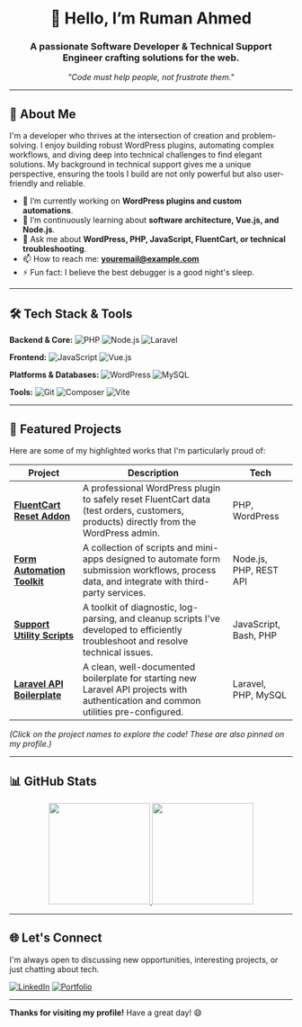 <h1 align="center">👋 Hello, I’m Ruman Ahmed</h1>
<h3 align="center">A passionate Software Developer & Technical Support Engineer crafting solutions for the web.</h3>

<p align="center">
  <i>"Code must help people, not frustrate them."</i>
</p>

---

## 🧠 About Me

I'm a developer who thrives at the intersection of creation and problem-solving. I enjoy building robust WordPress plugins, automating complex workflows, and diving deep into technical challenges to find elegant solutions. My background in technical support gives me a unique perspective, ensuring the tools I build are not only powerful but also user-friendly and reliable.

- 🔭 I’m currently working on **WordPress plugins and custom automations**.
- 🌱 I’m continuously learning about **software architecture, Vue.js, and Node.js**.
- 💬 Ask me about **WordPress, PHP, JavaScript, FluentCart, or technical troubleshooting**.
- 📫 How to reach me: **youremail@example.com**
- ⚡ Fun fact: I believe the best debugger is a good night's sleep.

---

## 🛠 Tech Stack & Tools

**Backend & Core:**
![PHP](https://img.shields.io/badge/PHP-777BB4?style=for-the-badge&logo=php&logoColor=white)
![Node.js](https://img.shields.io/badge/Node.js-339933?style=for-the-badge&logo=nodedotjs&logoColor=white)
![Laravel](https://img.shields.io/badge/Laravel-FF2D20?style=for-the-badge&logo=laravel&logoColor=white)

**Frontend:**
![JavaScript](https://img.shields.io/badge/JavaScript-F7DF1E?style=for-the-badge&logo=javascript&logoColor=black)
![Vue.js](https://img.shields.io/badge/Vue.js-4FC08D?style=for-the-badge&logo=vuedotjs&logoColor=white)

**Platforms & Databases:**
![WordPress](https://img.shields.io/badge/WordPress-21759B?style=for-the-badge&logo=wordpress&logoColor=white)
![MySQL](https://img.shields.io/badge/MySQL-4479A1?style=for-the-badge&logo=mysql&logoColor=white)

**Tools:**
![Git](https://img.shields.io/badge/Git-F05032?style=for-the-badge&logo=git&logoColor=white)
![Composer](https://img.shields.io/badge/Composer-885630?style=for-the-badge&logo=composer&logoColor=white)
![Vite](https://img.shields.io/badge/Vite-646CFF?style=for-the-badge&logo=vite&logoColor=white)

---

## 🚀 Featured Projects

Here are some of my highlighted works that I'm particularly proud of:

| Project | Description | Tech |
|---------|-------------|------|
| **[FluentCart Reset Addon](https://github.com/RumanCodes/fluentcart-reset-addon)** | A professional WordPress plugin to safely reset FluentCart data (test orders, customers, products) directly from the WordPress admin. | PHP, WordPress |
| **[Form Automation Toolkit](https://github.com/RumanCodes/form-automation-toolkit)** | A collection of scripts and mini-apps designed to automate form submission workflows, process data, and integrate with third-party services. | Node.js, PHP, REST API |
| **[Support Utility Scripts](https://github.com/RumanCodes/support-utility-scripts)** | A toolkit of diagnostic, log-parsing, and cleanup scripts I've developed to efficiently troubleshoot and resolve technical issues. | JavaScript, Bash, PHP |
| **[Laravel API Boilerplate](https://github.com/RumanCodes/laravel-api-boilerplate)** | A clean, well-documented boilerplate for starting new Laravel API projects with authentication and common utilities pre-configured. | Laravel, PHP, MySQL |

*(Click on the project names to explore the code! These are also pinned on my profile.)*

---

## 📊 GitHub Stats

<p align="center">
  <a href="https://github.com/RumanCodes">
    <img height="180em" src="https://github-readme-stats.vercel.app/api?username=RumanCodes&show_icons=true&theme=tokyonight&hide_border=true" />
    <img height="180em" src="https://github-readme-stats.vercel.app/api/top-langs/?username=RumanCodes&layout=compact&theme=tokyonight&hide_border=true" />
  </a>
</p>

---

## 🌐 Let's Connect

I'm always open to discussing new opportunities, interesting projects, or just chatting about tech.

[![LinkedIn](https://img.shields.io/badge/LinkedIn-0A66C2?style=for-the-badge&logo=linkedin&logoColor=white)](https://www.linkedin.com/in/your-linkedin)
[![Portfolio](https://img.shields.io/badge/Portfolio-%23000000.svg?style=for-the-badge&logo=firefox&logoColor=#FF7139)](https://yourwebsite.com)

---

**Thanks for visiting my profile!** Have a great day! 😄
